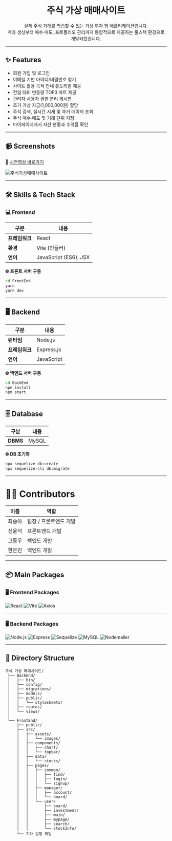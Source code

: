 <h1 align="center">주식 가상 매매사이트</h1>

<p align="center">
실제 주식 거래를 학습할 수 있는 가상 투자 웹 애플리케이션입니다.<br/>
계좌 생성부터 매수·매도, 포트폴리오 관리까지 통합적으로 제공하는 풀스택 환경으로 개발되었습니다.
</p>

---

## ✨ Features

- 회원 가입 및 로그인
- 이메일 기반 아이디/비밀번호 찾기
- 사이트 활용 목적 안내 튜토리얼 제공
- 전일 대비 변동량 TOP3 차트 제공
- 관리자·사용자 권한 분리 게시판
- 초기 가상 자금(1,000,000원) 할당
- 주식 검색, 실시간 시세 및 과거 데이터 조회
- 주식 매수·매도 및 거래 단위 지정
- 마이페이지에서 자산 현황과 수익률 확인

---

## 📹 Screenshots

🔗 [시연영상 바로가기](https://www.youtube.com/watch?v=ZWegyUl0zI4)

<p align="center">

  ![주식가상매매사이트](https://github.com/user-attachments/assets/91ddf6b5-5d00-4612-a830-8e718306a105)

</p>

---

## 🛠️ Skills & Tech Stack

### 💻 Frontend

| 구분       | 내용                                                                                 |
|-----------|--------------------------------------------------------------------------------------|
| **프레임워크** | React                                                                             |
| **환경**     | Vite (번들러)                                                                      |
| **언어**     | JavaScript (ES6), JSX                                                              |

**🌐 프론트 서버 구동**
```bash
cd FrontEnd
yarn          
yarn dev      
```

---

## 🖥️ Backend

| 구분       | 내용                                                                           |
|-----------|------------------------------------------------------------------------------|
| **런타임**   | Node.js                                                                     |
| **프레임워크** | Express.js                                                                  |
| **언어**     | JavaScript                                                                  |

**🌐 백엔드 서버 구동**
```bash
cd BackEnd
npm install   
npm start     
```

---

## 🗄️ Database

| 구분     | 내용                                                                               |
|---------|----------------------------------------------------------------------------------|
| **DBMS** | MySQL                                                                            |관리                           |

**🌐 DB 초기화**
```bash
npx sequelize db:create
npx sequelize-cli db:migrate
```

---

# 👫🏻 Contributors

| 이름       | 역할                |
|------------|-------------------|
| 최승아     | 팀장 / 프론트엔드 개발 |
| 신윤석     | 프론트엔드 개발         |
| 고동우     | 백엔드 개발         |
| 한은진     | 백엔드 개발     |

---

## 📦 Main Packages

### 🖥️ Frontend Packages

![React](https://img.shields.io/badge/React-20232A?style=for-the-badge&logo=react&logoColor=61DAFB)
![Vite](https://img.shields.io/badge/Vite-646CFF?style=for-the-badge&logo=vite&logoColor=white)
![Axios](https://img.shields.io/badge/Axios-5A29E4?style=for-the-badge&logo=axios&logoColor=white)


---

### 🖥️ Backend Packages

![Node.js](https://img.shields.io/badge/Node.js-339933?style=for-the-badge&logo=node.js&logoColor=white)
![Express](https://img.shields.io/badge/Express-000000?style=for-the-badge&logo=express&logoColor=white)
![Sequelize](https://img.shields.io/badge/Sequelize-52B0E7?style=for-the-badge&logo=sequelize&logoColor=white)
![MySQL](https://img.shields.io/badge/MySQL-4479A1?style=for-the-badge&logo=mysql&logoColor=white)
![Nodemailer](https://img.shields.io/badge/Nodemailer-3C3C3C?style=for-the-badge&logo=maildotru&logoColor=white)


---

## 📂 Directory Structure

```
주식 가상 매매사이트/
 ├── BackEnd/
 │   ├── bin/
 │   ├── config/
 │   ├── migrations/
 │   ├── models/
 │   ├── public/
 │   │   └── stylesheets/
 │   ├── routes/
 │   └── views/
 │
 └── FrontEnd/
     ├── public/
     ├── src/
     │   ├── assets/
     │   │   └── images/
     │   ├── components/
     │   │   ├── chart/
     │   │   └── topbar/
     │   ├── data/
     │   │   └── stocks/
     │   ├── pages/
     │   │   ├── common/
     │   │   │   ├── find/
     │   │   │   ├── login/
     │   │   │   └── signup/
     │   │   ├── manager/
     │   │   │   ├── account/
     │   │   │   └── board/
     │   │   └── user/
     │   │       ├── board/
     │   │       ├── investment/
     │   │       ├── main/
     │   │       ├── mypage/
     │   │       ├── search/
     │   │       └── stockInfo/
     └── 기타 설정 파일
```


<!-- # 주식 가상 매매 사이트 (금융시장 플랫폼)

## 소개
주식 가상 매매 사이트는 사용자가 가상 자금을 사용하여 주식을 사고 팔 수 있는 웹 애플리케이션입니다. 이 프로젝트는 주식 거래에 대한 이해를 높이고, 실제 거래에 앞서 연습할 수 있는 환경을 제공하기 위해 개발되었습니다.

## 기능
- **회원 가입 및 로그인**: 사용자는 계정을 생성하고 로그인할 수 있습니다.
- **아이디 및 비밀번호 찾기**: 회원가입 시, 입력한 이메일을 사용하여 아이디 및 비밀번호를 찾을 수 있습니다.
- **튜토리얼 제공**: 메인 페이지에 해당 사이트 활용 목적이 제시되어져 있습니다.
- **전일 대비 변동량 TOP3 제공**: 메인 페이지에 전일과 비교하여 변동량이 제일 큰 주식 3개를 차트로 보여줍니다.
- **게시판**: 주식에 대한 정보 혹은 의견을 게시판을 통해 나눌 수 있습니다. 관리자와 사용자가 게시판에 수행할 수 있는 행동은 차이가 있게 구현되어져 있습니다.
- **가상 자금 할당**: 회원 가입 시 초기 가상 자금이 할당됩니다. 초기 자금은 1,000,000원으로 고정하여 할당됩니다.
- **주식 검색 및 정보 제공**: 사용자는 특정 주식을 검색하고 실시간 가격, 과거 데이터 등 관련 정보를 확인할 수 있습니다. 각 주식에 대한 데이터를 차트를 통해 시각적으로 확인할 수 있습니다.
- **주식 매매/매도(가상투자)**: 사용자는 원하는 주식을 검색한 후, 주식 거래가 가능한 주식이라면 투자를 진행할 수 있습니다. 개인에게 할당괸 가상 자금을 사용하여 원하는 주식을 사고 팔 수 있습니다. 거래시, 거래 단위를 지정하여 편리하게 투자 가능합니다.
- **가상투자 마이페이지**: 사용자는 자신의 주식 포트폴리오를 관리하고, 초기 투자 자금, 매수 원금, 총 주식 평가금액, 현 투자 가능 금액, 수익률, 수익 금액, 보유 주식 수 등을 확인할 수 있습니다. 

## 설치 및 실행 방법
### 요구 사항
- React
- Node.js
- npm
- MySQL

### 설치
1. 저장소를 클론합니다.
    ```sh
    git clone https://github.com/winnaba61/virtual-invest.git
    ```
2. 프로젝트 디렉토리로 이동합니다.
    ```sh
    cd virtual-invest
    ```
3. 필요한 패키지를 설치합니다.
    ```sh
    npm install
    ```

### 데이터베이스 설정
1. MySQL을 설치하고 서버를 설정합니다.

2. /BackEnd/config/config.json에서 development 항목 내의 환경을 MySQL 서버 환경에 맞게 수정합니다.

3. /BackEnd/app.js 파일의 15번째 줄 connection 파트를 MySQL 서버 환경에 맞게 수정합니다.

4. 데이터 베이스에 이번 프로젝트에 필요한 스키마를 생성합니다.
    ```sh
    npx sequelize db:create --env development 
    ```
5. 데이터 베이스에 이번 프로젝트에 필요한 테이블을 생성합니다.
    ```sh
    npx sequelize-cli db:migrate
    ```
6. 테이블을 지우고 싶을 경우, 다음 명령어를 실행합니다.
    ```sh
    npx sequelize-cli db:migrate:undo:all
    ```

### 서버 실행
1. 개발 서버를 시작합니다.
    ```sh
    node app.js 혹은 npm start
    ```
2. 클라이언트 서버를 시작합니다.
    ```sh
    yarn vite 혹은 yarn dev
    ```

## 기여 방법
1. 이 저장소를 포크합니다.
2. 새로운 브랜치를 생성합니다.
    ```sh
    git checkout -b feature/your-feature-name
    ```
3. 변경 사항을 커밋합니다.
    ```sh
    git commit -m "Add your feature description"
    ```
4. 브랜치를 푸시합니다.
    ```sh
    git push origin feature/your-feature-name
    ```
5. 풀 리퀘스트를 생성합니다.

## 팀장

2020202028 최승아 (winnaba61)

## 팀원

2019202053 신윤석 (tlsdbstjr)

2020202033 고동우 (DwKwCs)

2021202022 한은진 (hanejj) -->
